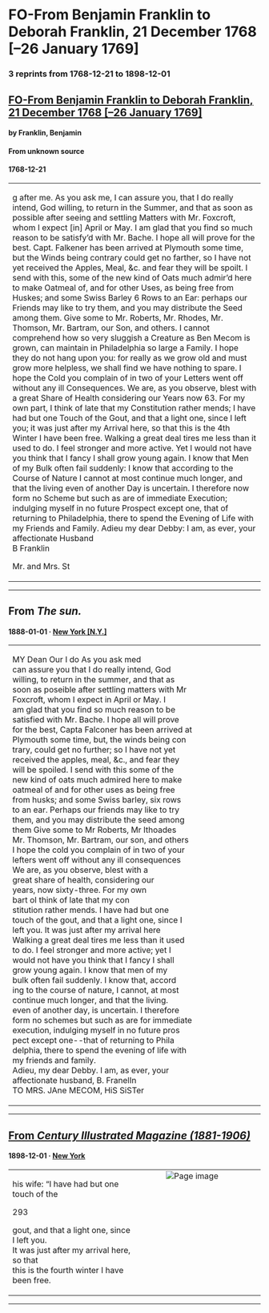 
# FO-From Benjamin Franklin to Deborah Franklin, 21 December 1768 [–26 January 1769]

### 3 reprints from 1768-12-21 to 1898-12-01

## [FO-From Benjamin Franklin to Deborah Franklin, 21 December 1768 [–26 January 1769]](https://founders.archives.gov/documents/Franklin/01-15-02-0166)

#### by Franklin, Benjamin

#### From unknown source

#### 1768-12-21

<table style="width: 100%;"><tr><td style="width: 50%">

g after me. As you ask me, I can assure you, that I do really intend, God willing, to return in the Summer, and that as soon as possible after seeing and settling Matters with Mr. Foxcroft, whom I expect [in] April or May. I am glad that you find so much reason to be satisfy’d with Mr. Bache. I hope all will prove for the best. Capt. Falkener has been arrived at Plymouth some time, but the Winds being contrary could get no farther, so I have not yet received the Apples, Meal, &amp;c. and fear they will be spoilt. I send with this, some of the new kind of Oats much admir’d here to make Oatmeal of, and for other Uses, as being free from Huskes; and some Swiss Barley 6 Rows to an Ear: perhaps our Friends may like to try them, and you may distribute the Seed among them. Give some to Mr. Roberts, Mr. Rhodes, Mr. Thomson, Mr. Bartram, our Son, and others. I cannot comprehend how so very sluggish a Creature as Ben Mecom is grown, can maintain in Philadelphia so large a Family. I hope they do not hang upon you: for really as we grow old and must grow more helpless, we shall find we have nothing to spare. I hope the Cold you complain of in two of your Letters went off without any ill Consequences. We are, as you observe, blest with a great Share of Health considering our Years now 63. For my own part, I think of late that my Constitution rather mends; I have had but one Touch of the Gout, and that a light one, since I left you; it was just after my Arrival here, so that this is the 4th Winter I have been free. Walking a great deal tires me less than it used to do. I feel stronger and more active. Yet I would not have you think that I fancy I shall grow young again. I know that Men of my Bulk often fail suddenly: I know that according to the Course of Nature I cannot at most continue much longer, and that the living even of another Day is uncertain. I therefore now form no Scheme but such as are of immediate Execution; indulging myself in no future Prospect except one, that of returning to Philadelphia, there to spend the Evening of Life with my Friends and Family. Adieu my dear Debby: I am, as ever, your affectionate Husband  
B Franklin  
  
Mr. and Mrs. St
</td></tr></table>

---

## From _The sun._

#### 1888-01-01 &middot; [New York [N.Y.]](http://dbpedia.org/resource/New_York_City)

<table style="width: 100%;"><tr><td style="width: 50%">

  
MY Dean Our I do As you ask med  
can assure you that I do really intend, God  
willing, to return in the summer, and that as  
soon as poseible after settling matters with Mr  
Foxcroft, whom I expect in April or May. I  
am glad that you find so much reason to be  
satisfied with Mr. Bache. I hope all will prove  
for the best, Capta Falconer has been arrived at  
Plymouth some time, but, the winds being con­  
trary, could get no further; so I have not yet  
received the apples, meal, &amp;c., and fear they  
will be spoiled. I send with this some of the  
new kind of oats much admired here to make  
oatmeal of and for other uses as being free  
from husks; and some Swiss barley, six rows  
to an ear. Perhaps our friends may like to try  
them, and you may distribute the seed among  
them Give some to Mr Roberts, Mr Ithoades  
Mr. Thomson, Mr. Bartram, our son, and others  
I hope the cold you complain of in two of your  
lefters went off without any ill consequences  
We are, as you observe, blest with a  
great share of health, considering our  
years, now sixty-three. For my own  
bart oI think of late that my con­  
stitution rather mends. I have had but one  
touch of the gout, and that a light one, since I  
left you. It was just after my arrival here  
Walking a great deal tires me less than it used  
to do. I feel stronger and more active; yet I  
would not have you think that I fancy I shall  
grow young again. I know that men of my  
bulk often fail suddenly. I know that, accord­  
ing to the course of nature, I cannot, at most  
continue much longer, and that the living.  
even of another day, is uncertain. I therefore  
form no schemes but such as are for immediate  
execution, indulging myself in no future pros  
pect except one--that of returning to Phila  
delphia, there to spend the evening of life with  
my friends and family.   
Adieu, my dear Debby. I am, as ever, your  
affectionate husband, B. FranelIn  
TO MRS. JAne MECOM, HiS SiSTer
</td></tr></table>

---

## [From _Century Illustrated Magazine (1881-1906)_](https://archive.org/details/sim_century-illustrated-monthly-magazine_1898-12_57_2/page/n138/mode/1up?view=theater)

#### 1898-12-01 &middot; [New York](http://dbpedia.org/resource/New_York_City)

<table style="width: 100%;"><tr><td style="width: 50%">

  
his wife: “I have had but one touch of the  
  
293  
  
gout, and that a light one, since I left you.  
It was just after my arrival here, so that  
this is the fourth winter I have been free.
</td><td style="width: 50%; max-height: 75%; margin: auto; display: block;">
<img alt="Page image" src="https://iiif.archive.org/iiif/sim_century-illustrated-monthly-magazine_1898-12_57_2&#0036;138/pct:11.840000,8.963283,73.760000,78.860691/,600/0/default.jpg"/>
</td>
</tr></table>

---

